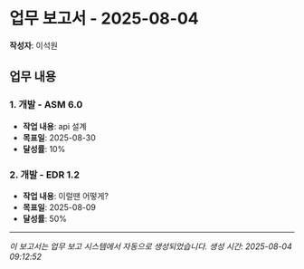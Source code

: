 # 업무 보고서 - 2025-08-04

**작성자**: 이석원

## 업무 내용

### 1. 개발 - ASM 6.0

- **작업 내용**: api 설계
- **목표일**: 2025-08-30
- **달성률**: 10%

### 2. 개발 - EDR 1.2

- **작업 내용**: 이럴땐 어떻게?
- **목표일**: 2025-08-09
- **달성률**: 50%

---

*이 보고서는 업무 보고 시스템에서 자동으로 생성되었습니다.*
*생성 시간: 2025-08-04 09:12:52*
